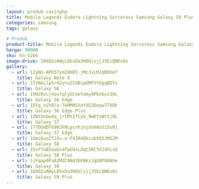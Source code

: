 ```yaml
---
layout: produk-casinghp
title: Mobile Legends Eudora Lightning Sorceress Samsung Galaxy S9 Plus Case
categories: samsung
tags: galaxy

# Produk
product-title: Mobile Legends Eudora Lightning Sorceress Samsung Galaxy S9 Plus Case
harga: 90000
sku: hn-5266
image-drive: 1OXQ2uAWyL8kxDa3H6blvjjJSEcQNKx6o
gallery:
  - url: 1ZyNo-APO37ym2UHDI-jMcJvLMJqROXef
    title: Galaxy Note 8
  - url: 1TzNoLlp5rd2ynu2Id0ipDMFVfdgqBDTz
    title: Galaxy S6
  - url: 1VNzRvcj4ox7qlyGCoeYomy4PEnbzx3OL
    title: Galaxy S6 Edge
  - url: 1EFg_nih8la-7eHMNSXaYXG3Depw77XOh
    title: Galaxy S6 Edge Plus
  - url: 1ZWtUnbw4q_jrlMtIfCyX_9wKYzWtSjQL
    title: Galaxy S7
  - url: 1T7DUdDTG98Jh9LpcnhjnjdnH4zVi5u0j
    title: Galaxy S7 Edge
  - url: 1Gmc6uoZfJIu-w-FXJR4QkcubXQSJMS2M
    title: Galaxy S8
  - url: 1VxFYaB3aaGs4FpGUxLOqt5RCYdJdhisQ
    title: Galaxy S8 Plus
  - url: 1jFqap0PaAZMZC8N43EKWkzJgU8PbDAUe
    title: Galaxy S9
  - url: 1OXQ2uAWyL8kxDa3H6blvjjJSEcQNKx6o
    title: Galaxy S9 Plus
---
```

